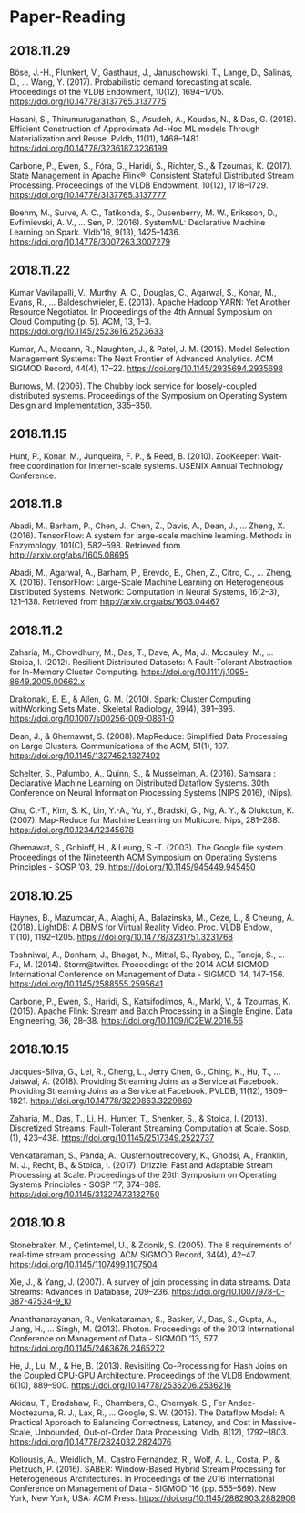 # Paper-Reading
## 2018.11.29
Böse, J.-H., Flunkert, V., Gasthaus, J., Januschowski, T., Lange, D., Salinas, D., … Wang, Y. (2017). Probabilistic demand forecasting at scale. Proceedings of the VLDB Endowment, 10(12), 1694–1705. https://doi.org/10.14778/3137765.3137775

Hasani, S., Thirumuruganathan, S., Asudeh, A., Koudas, N., & Das, G. (2018). Efficient Construction of Approximate Ad-Hoc ML models Through Materialization and Reuse. Pvldb, 11(11), 1468–1481. https://doi.org/10.14778/3236187.3236199

Carbone, P., Ewen, S., Fóra, G., Haridi, S., Richter, S., & Tzoumas, K. (2017). State Management in Apache Flink®: Consistent Stateful Distributed Stream Processing. Proceedings of the VLDB Endowment, 10(12), 1718–1729. https://doi.org/10.14778/3137765.3137777

Boehm, M., Surve, A. C., Tatikonda, S., Dusenberry, M. W., Eriksson, D., Evfimievski, A. V., … Sen, P. (2016). SystemML: Declarative Machine Learning on Spark. Vldb’16, 9(13), 1425–1436. https://doi.org/10.14778/3007263.3007279

## 2018.11.22
Kumar Vavilapalli, V., Murthy, A. C., Douglas, C., Agarwal, S., Konar, M., Evans, R., … Baldeschwieler, E. (2013). Apache Hadoop YARN: Yet Another Resource Negotiator. In Proceedings of the 4th Annual Symposium on Cloud Computing (p. 5). ACM, 13, 1–3. https://doi.org/10.1145/2523616.2523633

Kumar, A., Mccann, R., Naughton, J., & Patel, J. M. (2015). Model Selection Management Systems: The Next Frontier of Advanced Analytics. ACM SIGMOD Record, 44(4), 17–22. https://doi.org/10.1145/2935694.2935698

Burrows, M. (2006). The Chubby lock service for loosely-coupled distributed systems. Proceedings of the Symposium on Operating System Design and Implementation, 335–350.

## 2018.11.15
Hunt, P., Konar, M., Junqueira, F. P., & Reed, B. (2010). ZooKeeper: Wait-free coordination for Internet-scale systems. USENIX Annual Technology Conference.

## 2018.11.8
Abadi, M., Barham, P., Chen, J., Chen, Z., Davis, A., Dean, J., … Zheng, X. (2016). TensorFlow: A system for large-scale machine learning. Methods in Enzymology, 101(C), 582–598. Retrieved from http://arxiv.org/abs/1605.08695

Abadi, M., Agarwal, A., Barham, P., Brevdo, E., Chen, Z., Citro, C., … Zheng, X. (2016). TensorFlow: Large-Scale Machine Learning on Heterogeneous Distributed Systems. Network: Computation in Neural Systems, 16(2–3), 121–138. Retrieved from http://arxiv.org/abs/1603.04467

## 2018.11.2
Zaharia, M., Chowdhury, M., Das, T., Dave, A., Ma, J., Mccauley, M., … Stoica, I. (2012). Resilient Distributed Datasets: A Fault-Tolerant Abstraction for In-Memory Cluster Computing. https://doi.org/10.1111/j.1095-8649.2005.00662.x

Drakonaki, E. E., & Allen, G. M. (2010). Spark: Cluster Computing withWorking Sets Matei. Skeletal Radiology, 39(4), 391–396. https://doi.org/10.1007/s00256-009-0861-0

Dean, J., & Ghemawat, S. (2008). MapReduce: Simplified Data Processing on Large Clusters. Communications of the ACM, 51(1), 107. https://doi.org/10.1145/1327452.1327492

Schelter, S., Palumbo, A., Quinn, S., & Musselman, A. (2016). Samsara : Declarative Machine Learning on Distributed Dataflow Systems. 30th Conference on Neural Information Processing Systems (NIPS 2016), (Nips).

Chu, C.-T., Kim, S. K., Lin, Y.-A., Yu, Y., Bradski, G., Ng, A. Y., & Olukotun, K. (2007). Map-Reduce for Machine Learning on Multicore. Nips, 281–288. https://doi.org/10.1234/12345678

Ghemawat, S., Gobioff, H., & Leung, S.-T. (2003). The Google file system. Proceedings of the Nineteenth ACM Symposium on Operating Systems Principles  - SOSP ’03, 29. https://doi.org/10.1145/945449.945450

## 2018.10.25
Haynes, B., Mazumdar, A., Alaghi, A., Balazinska, M., Ceze, L., & Cheung, A. (2018). LightDB: A DBMS for Virtual Reality Video. Proc. VLDB Endow., 11(10), 1192–1205. https://doi.org/10.14778/3231751.3231768

Toshniwal, A., Donham, J., Bhagat, N., Mittal, S., Ryaboy, D., Taneja, S., … Fu, M. (2014). Storm@twitter. Proceedings of the 2014 ACM SIGMOD International Conference on Management of Data - SIGMOD ’14, 147–156. https://doi.org/10.1145/2588555.2595641

Carbone, P., Ewen, S., Haridi, S., Katsifodimos, A., Markl, V., & Tzoumas, K. (2015). Apache Flink: Stream and Batch Processing in a Single Engine. Data Engineering, 36, 28–38. https://doi.org/10.1109/IC2EW.2016.56

## 2018.10.15
Jacques-Silva, G., Lei, R., Cheng, L., Jerry Chen, G., Ching, K., Hu, T., … Jaiswal, A. (2018). Providing Streaming Joins as a Service at Facebook. Providing Streaming Joins as a Service at Facebook. PVLDB, 11(12), 1809–1821. https://doi.org/10.14778/3229863.3229869
  
Zaharia, M., Das, T., Li, H., Hunter, T., Shenker, S., & Stoica, I. (2013). Discretized Streams: Fault-Tolerant Streaming Computation at Scale. Sosp, (1), 423–438. https://doi.org/10.1145/2517349.2522737
  
Venkataraman, S., Panda, A., Ousterhoutrecovery, K., Ghodsi, A., Franklin, M. J., Recht, B., & Stoica, I. (2017). Drizzle: Fast and Adaptable Stream Processing at Scale. Proceedings of the 26th Symposium on Operating Systems Principles - SOSP ’17, 374–389. https://doi.org/10.1145/3132747.3132750

## 2018.10.8
Stonebraker, M., Çetintemel, U., & Zdonik, S. (2005). The 8 requirements of real-time stream processing. ACM SIGMOD Record, 34(4), 42–47. https://doi.org/10.1145/1107499.1107504

Xie, J., & Yang, J. (2007). A survey of join processing in data streams. Data Streams: Advances In Database, 209–236. https://doi.org/10.1007/978-0-387-47534-9_10

Ananthanarayanan, R., Venkataraman, S., Basker, V., Das, S., Gupta, A., Jiang, H., … Singh, M. (2013). Photon. Proceedings of the 2013 International Conference on Management of Data - SIGMOD ’13, 577. https://doi.org/10.1145/2463676.2465272

He, J., Lu, M., & He, B. (2013). Revisiting Co-Processing for Hash Joins on the Coupled CPU-GPU Architecture. Proceedings of the VLDB Endowment, 6(10), 889–900. https://doi.org/10.14778/2536206.2536216

Akidau, T., Bradshaw, R., Chambers, C., Chernyak, S., Fer Andez-Moctezuma, R. J., Lax, R., … Google, S. W. (2015). The Dataflow Model: A Practical Approach to Balancing Correctness, Latency, and Cost in Massive-Scale, Unbounded, Out-of-Order Data Processing. Vldb, 8(12), 1792–1803. https://doi.org/10.14778/2824032.2824076

Koliousis, A., Weidlich, M., Castro Fernandez, R., Wolf, A. L., Costa, P., & Pietzuch, P. (2016). SABER: Window-Based Hybrid Stream Processing for Heterogeneous Architectures. In Proceedings of the 2016 International Conference on Management of Data - SIGMOD ’16 (pp. 555–569). New York, New York, USA: ACM Press. https://doi.org/10.1145/2882903.2882906
